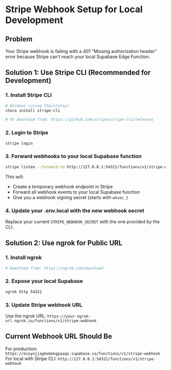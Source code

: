 # Stripe Webhook Setup for Local Development

## Problem
Your Stripe webhook is failing with a 401 "Missing authorization header" error because Stripe can't reach your local Supabase Edge Function.

## Solution 1: Use Stripe CLI (Recommended for Development)

### 1. Install Stripe CLI
```bash
# Windows (using Chocolatey)
choco install stripe-cli

# Or download from: https://github.com/stripe/stripe-cli/releases
```

### 2. Login to Stripe
```bash
stripe login
```

### 3. Forward webhooks to your local Supabase function
```bash
stripe listen --forward-to http://127.0.0.1:54321/functions/v1/stripe-webhook
```

This will:
- Create a temporary webhook endpoint in Stripe
- Forward all webhook events to your local Supabase function
- Give you a webhook signing secret (starts with `whsec_`)

### 4. Update your .env.local with the new webhook secret
Replace your current `STRIPE_WEBHOOK_SECRET` with the one provided by the CLI.

## Solution 2: Use ngrok for Public URL

### 1. Install ngrok
```bash
# Download from: https://ngrok.com/download
```

### 2. Expose your local Supabase
```bash
ngrok http 54321
```

### 3. Update Stripe webhook URL
Use the ngrok URL: `https://your-ngrok-url.ngrok.io/functions/v1/stripe-webhook`

## Current Webhook URL Should Be
For production: `https://ecoynjjagkobmngpaaqx.supabase.co/functions/v1/stripe-webhook`
For local with Stripe CLI: `http://127.0.0.1:54321/functions/v1/stripe-webhook`
